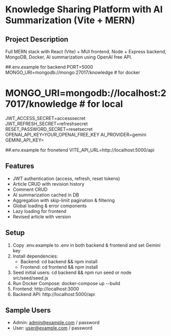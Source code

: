 # Knowledge Sharing Platform with AI Summarization (Vite + MERN)

## Project Description
Full MERN stack with React (Vite) + MUI frontend, Node + Express backend, MongoDB, Docker, AI summarization using OpenAI free API.

##.env.example for backend
PORT=5000
MONGO_URI=mongodb://mongo:27017/knowledge # for docker 
# MONGO_URI=mongodb://localhost:27017/knowledge # for local  
JWT_ACCESS_SECRET=accesssecret
JWT_REFRESH_SECRET=refreshsecret
RESET_PASSWORD_SECRET=resetsecret
OPENAI_API_KEY=YOUR_OPENAI_FREE_KEY
AI_PROVIDER=gemini
GEMINI_API_KEY=

##.env.example for fronetend
VITE_API_URL=http://localhost:5000/api

## Features
- JWT authentication (access, refresh, reset tokens)
- Article CRUD with revision history
- Comment CRUD
- AI summarization cached in DB
- Aggregation with skip-limit pagination & filtering
- Global loading & error components
- Lazy loading for frontend
- Revised article with version

## Setup
1. Copy .env.example to .env in both backend & frontend and set Gemini key
2. Install dependencies:
   - Backend: cd backend && npm install
   - Frontend: cd frontend && npm install
3. Seed initial users: cd backend && npm run seed or node src/seed/seed.js
4. Run Docker Compose: docker-compose up --build
5. Frontend: http://localhost:3000
6. Backend API: http://localhost:5000/api

## Sample Users
- Admin: admin@example.com / password
- User: user@example.com / password



